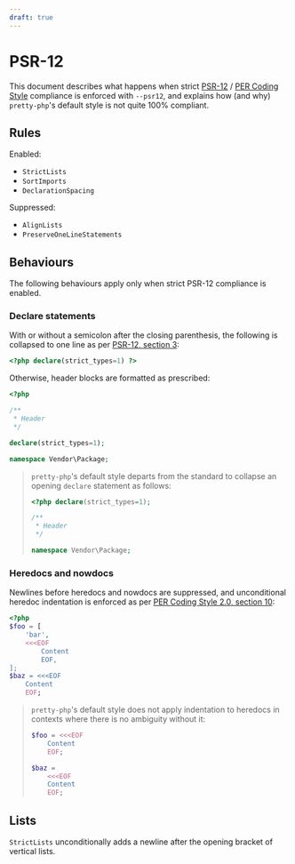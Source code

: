 ```yaml
---
draft: true
---
```


# PSR-12

This document describes what happens when strict [PSR-12] / [PER Coding Style]
compliance is enforced with `--psr12`, and explains how (and why) `pretty-php`'s
default style is not quite 100% compliant.

## Rules

Enabled:

- `StrictLists`
- `SortImports`
- `DeclarationSpacing`

Suppressed:

- `AlignLists`
- `PreserveOneLineStatements`

## Behaviours

The following behaviours apply only when strict PSR-12 compliance is enabled.

### Declare statements

With or without a semicolon after the closing parenthesis, the following is
collapsed to one line as per [PSR-12, section 3]:

```php
<?php declare(strict_types=1) ?>
```

Otherwise, header blocks are formatted as prescribed:

```php
<?php

/**
 * Header
 */

declare(strict_types=1);

namespace Vendor\Package;
```

> `pretty-php`'s default style departs from the standard to collapse an opening
> `declare` statement as follows:
>
> ```php
> <?php declare(strict_types=1);
>
> /**
>  * Header
>  */
>
> namespace Vendor\Package;
> ```

### Heredocs and nowdocs

Newlines before heredocs and nowdocs are suppressed, and unconditional heredoc
indentation is enforced as per [PER Coding Style 2.0, section 10]:

```php
<?php
$foo = [
    'bar',
    <<<EOF
        Content
        EOF,
];
$baz = <<<EOF
    Content
    EOF;
```

> `pretty-php`'s default style does not apply indentation to heredocs in contexts
> where there is no ambiguity without it:
>
> ```php
> $foo = <<<EOF
>     Content
>     EOF;
>
> $baz =
>     <<<EOF
>     Content
>     EOF;
> ```

## Lists

`StrictLists` unconditionally adds a newline after the opening bracket of
vertical lists.


[PSR-12]: https://www.php-fig.org/psr/psr-12/
[PSR-12, section 3]: https://www.php-fig.org/psr/psr-12/#3-declare-statements-namespace-and-import-statements
[PER Coding Style]: https://www.php-fig.org/per/coding-style/
[PER Coding Style 2.0, section 10]: https://www.php-fig.org/per/coding-style/#10-heredoc-and-nowdoc
